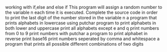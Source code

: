 working with if,else and else if
This program will assign a random number to the variable n each time it is executed. Complete the source code in order to print the last digit of the number stored in the variable n
a program that prints alphabets in lowercase using putchar
program to print alphabets in both lower and uppercase
print all alphabets except e and q
print numbers from 0 to 9
print numbers with putchar
a program to print alphabet in reverse
print base16
print numbers seperated by comma and whitespace
a program that prints all possible different combinations of two digits
